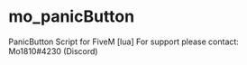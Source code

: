 # mo_panicButton
PanicButton Script for FiveM [lua]
For support please contact: Mo1810#4230 (Discord)
